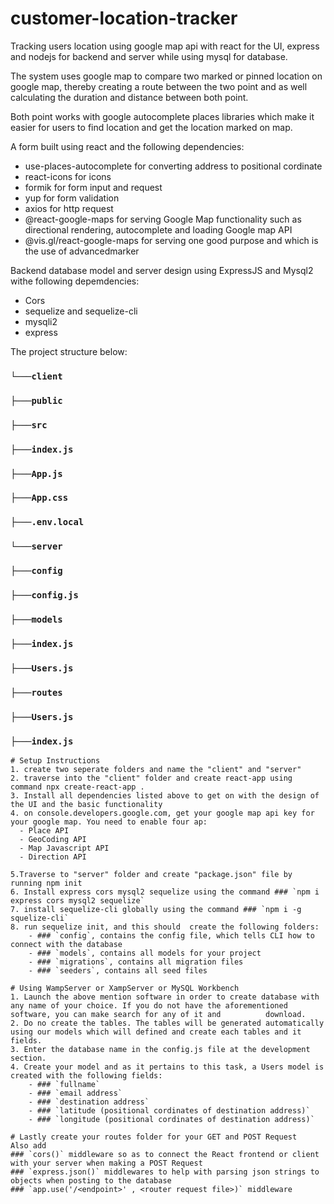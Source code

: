 # customer-location-tracker
Tracking users location using google map api with react for the UI, express and nodejs for backend and server while using mysql for database.

The system uses google map to compare two marked or pinned location on google map, thereby creating a route between the two point and as well calculating the duration and distance between both point. 

Both point works with google autocomplete places libraries which make it easier for users to find location and get the location marked on map.

A form built using react and the following dependencies:
- use-places-autocomplete for converting address to positional cordinate
- react-icons for icons
- formik for form input and request
- yup for form validation
- axios for http request
- @react-google-maps for serving Google Map functionality such as directional rendering, autocomplete and loading Google map API
- @vis.gl/react-google-maps for serving one good purpose and which is the use of advancedmarker

Backend database model and server design using ExpressJS and Mysql2 withe following depemdencies:
- Cors
- sequelize and sequelize-cli
- mysqli2
- express

The project structure below:

### `└───client`
### `├───public`
### `├───src`
###     `├───index.js`
###     `├───App.js`
###     `├───App.css`
### `├───.env.local`

### `└───server`
### `├───config`
###     `├───config.js`
### `├───models`
###     `├───index.js`
###     `├───Users.js`
### `├───routes`
###     `├───Users.js`
### `├───index.js`


    # Setup Instructions
    1. create two seperate folders and name the "client" and "server"
    2. traverse into the "client" folder and create react-app using command npx create-react-app .
    3. Install all dependencies listed above to get on with the design of the UI and the basic functionality
    4. on console.developers.google.com, get your google map api key for your google map. You need to enable four ap:
      - Place API
      - GeoCoding API
      - Map Javascript API
      - Direction API

    5.Traverse to "server" folder and create "package.json" file by running npm init
    6. Install express cors mysql2 sequelize using the command ### `npm i express cors mysql2 sequelize`
    7. install sequelize-cli globally using the command ### `npm i -g squelize-cli`
    8. run sequelize init, and this should  create the following folders:
        - ### `config`, contains the config file, which tells CLI how to connect with the database
        - ### `models`, contains all models for your project
        - ### `migrations`, contains all migration files
        - ### `seeders`, contains all seed files

    # Using WampServer or XampServer or MySQL Workbench
    1. Launch the above mention software in order to create database with any name of your choice. If you do not have the aforementioned software, you can make search for any of it and          download.
    2. Do no create the tables. The tables will be generated automatically using our models which will defined and create each tables and it fields.
    3. Enter the database name in the config.js file at the development section. 
    4. Create your model and as it pertains to this task, a Users model is created with the following fields: 
        - ### `fullname`
        - ### `email address`
        - ### `destination address`
        - ### `latitude (positional cordinates of destination address)`
        - ### `longitude (positional cordinates of destination address)`

    # Lastly create your routes folder for your GET and POST Request
    Also add 
    ### `cors()` middleware so as to connect the React frontend or client with your server when making a POST Request
    ### `express.json()` middlewares to help with parsing json strings to objects when posting to the database
    ### `app.use('/<endpoint>' , <router request file>)` middleware
    
